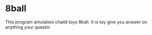 # 8ball

This program amulation chaild toys 8ball. It is toy give you answer on anything your questin
